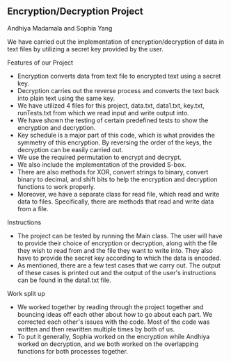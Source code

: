 ## Encryption/Decryption Project
Andhiya Madamala and Sophia Yang

We have carried out the implementation of encryption/decryption of data in text files by utilizing a secret key provided by the user.

Features of our Project
- Encryption converts data from text file to encrypted text using a secret key.
- Decryption carries out the reverse process and converts the text back into plain text using the same key.
- We have utilized 4 files for this project, data.txt, data1.txt, key.txt, runTests.txt from which we read input and write output into.
- We have shown the testing of certain predefined tests to show the encryption and decryption.
- Key schedule is a major part of this code, which is what provides the symmetry of this encryption. By reversing the order of the keys,
  the decryption can be easily carried out.
- We use the required permutation to encrypt and decrypt.
- We also include the implementation of the provided S-box.
- There are also methods for XOR, convert strings to binary, convert binary to decimal, and shift bits to help the encryption and decryption
  functions to work properly.
- Moreover, we have a separate class for read file, which read and write data to files. Specifically, there are methods that read and write
  data from a file.

Instructions
- The project can be tested by running the Main class. The user will have to provide their choice of encryption or decryption, along with the file
  they wish to read from and the file they want to write into. They also have to provide the secret key according to which the data is encoded.
- As mentioned, there are a few test cases that we carry out. The output of these cases is printed out and the output of the user's
  instructions can be found in the data1.txt file.

Work split up
- We worked together by reading through the project together and bouncing ideas off each other about how to go about each part. We corrected
  each other's issues with the code. Most of the code was written and then rewritten multiple times by both of us.
- To put it generally, Sophia worked on the encryption while Andhiya worked on decryption, and we both worked on the overlapping functions
  for both processes together.